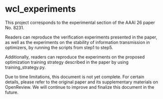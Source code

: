 # wcl_experiments

This project corresponds to the experimental section of the AAAI 26 paper No. 8231. 

Readers can reproduce the verification experiments presented in the paper, as well as the experiments on the stability of information transmission in optimizers, by running the scripts from step1 to step5. 

Additionally, readers can reproduce the experiments on the proposed optimization training strategy described in the paper by using training_strategy.py.

Due to time limitations, this document is not yet complete. For certain details, please refer to the original paper and its supplementary materials on OpenReview. We will continue to improve and finalize this document in the future.
